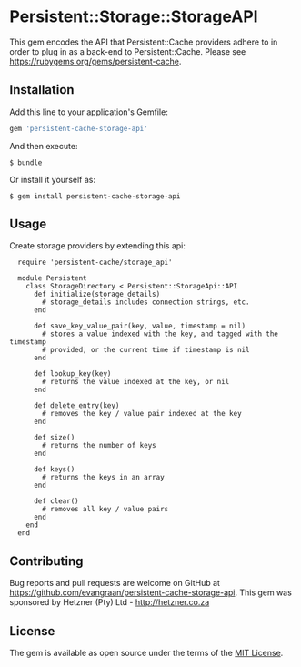 # Persistent::Storage::StorageAPI

This gem encodes the API that Persistent::Cache providers adhere to in order to plug in as a back-end to Persistent::Cache. Please see https://rubygems.org/gems/persistent-cache.

## Installation

Add this line to your application's Gemfile:

```ruby
gem 'persistent-cache-storage-api'
```

And then execute:

    $ bundle

Or install it yourself as:

    $ gem install persistent-cache-storage-api

## Usage

Create storage providers by extending this api:

```
  require 'persistent-cache/storage_api'

  module Persistent
    class StorageDirectory < Persistent::StorageApi::API
      def initialize(storage_details)
        # storage_details includes connection strings, etc.
      end

      def save_key_value_pair(key, value, timestamp = nil)
        # stores a value indexed with the key, and tagged with the timestamp
        # provided, or the current time if timestamp is nil
      end

      def lookup_key(key)
        # returns the value indexed at the key, or nil
      end

      def delete_entry(key)
        # removes the key / value pair indexed at the key
      end

      def size()
        # returns the number of keys
      end

      def keys()
        # returns the keys in an array
      end

      def clear()
        # removes all key / value pairs
      end
    end
  end
```

## Contributing

Bug reports and pull requests are welcome on GitHub at https://github.com/evangraan/persistent-cache-storage-api. This gem was sponsored by Hetzner (Pty) Ltd - http://hetzner.co.za

## License

The gem is available as open source under the terms of the [MIT License](http://opensource.org/licenses/MIT).

